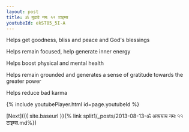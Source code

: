 ```yaml
---
layout: post
title: ॐ मृढ़ावे नमः ११ टाइम्स
youtubeId: ekST85_5I-A
---
```

 
 
Helps get goodness, bliss and peace and God's blessings
 
Helps remain focused, help generate inner energy 
 
Helps boost physical and mental health 
 
Helps remain grounded and generates a sense of gratitude towards the greater power 
 
Helps reduce bad karma
 
 
 
 


{% include youtubePlayer.html id=page.youtubeId %}
 
[Next]({{ site.baseurl }}{% link  split1/_posts/2013-08-13-ॐ अव्ययाय नमः ११ टाइम्स.md%})
 
